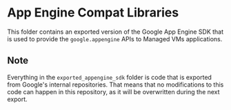 # App Engine Compat Libraries

This folder contains an exported version of the Google App Engine SDK that is used to provide the `google.appengine` APIs to Managed VMs applications.

## Note

Everything in the `exported_appengine_sdk` folder is code that is exported from Google's internal repositories. That means that no modifications to this code can happen in this repository, as it will be overwritten during the next export.
